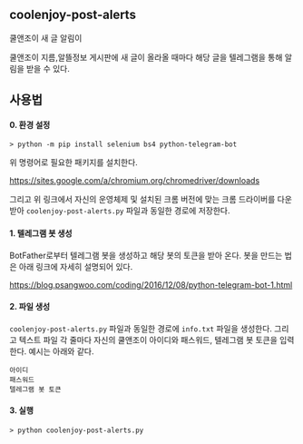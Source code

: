 ## coolenjoy-post-alerts

쿨앤조이 새 글 알림이

쿨앤조이 지름,알뜰정보 게시판에 새 글이 올라올 때마다 해당 글을 텔레그램을 통해 알림을 받을 수 있다.

## 사용법

#### 0. 환경 설정
``` shell
> python -m pip install selenium bs4 python-telegram-bot
```
위 명령어로 필요한 패키지를 설치한다.

https://sites.google.com/a/chromium.org/chromedriver/downloads

그리고 위 링크에서 자신의 운영체제 및 설치된 크롬 버전에 맞는 크롬 드라이버를 다운받아 `coolenjoy-post-alerts.py` 파일과 동일한 경로에 저장한다.

#### 1. 텔레그램 봇 생성

BotFather로부터 텔레그램 봇을 생성하고 해당 봇의 토큰을 받아 온다. 봇을 만드는 법은 아래 링크에 자세히 설명되어 있다.

https://blog.psangwoo.com/coding/2016/12/08/python-telegram-bot-1.html

#### 2. 파일 생성

`coolenjoy-post-alerts.py` 파일과 동일한 경로에 `info.txt` 파일을 생성한다.
그리고 텍스트 파일 각 줄마다 자신의 쿨앤조이 아이디와 패스워드, 텔레그램 봇 토큰을 입력한다. 예시는 아래와 같다.

```
아이디
패스워드
텔레그램 봇 토큰
```

#### 3. 실행

```shell
> python coolenjoy-post-alerts.py
```
